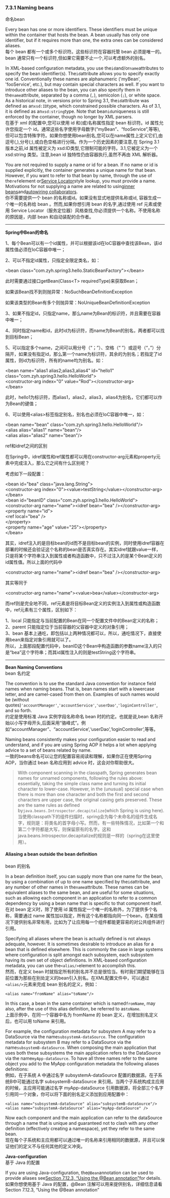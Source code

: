 ### 7.3.1 Naming beans

命名bean

Every bean has one or more identifiers. These identifiers must be unique within the container that hosts the bean. A bean usually has only one identifier, but if it requires more than one, the extra ones can be considered aliases.  
每个 bean 都有一个或多个标识符。这些标识符在容器托管 bean 必须是唯一的。bean 通常只有一个标识符,但如果它需要不止一个,可以考虑额外的别名。

In XML-based configuration metadata, you use the`id`and/or`name`attributes to specify the bean identifier\(s\). The`id`attribute allows you to specify exactly one id. Conventionally these names are alphanumeric \('myBean', 'fooService', etc.\), but may contain special characters as well. If you want to introduce other aliases to the bean, you can also specify them in the`name`attribute, separated by a comma \(`,`\), semicolon \(`;`\), or white space. As a historical note, in versions prior to Spring 3.1, the`id`attribute was defined as an`xsd:ID`type, which constrained possible characters. As of 3.1, it is defined as an`xsd:string`type. Note that bean`id`uniqueness is still enforced by the container, though no longer by XML parsers.  
在基于 xml 的配置中,您可以使用 id 和\(或\)名称属性指定 bean 标识符。id 属性允许您指定一个 id。通常这些名字使用字母数字\(“myBean”、“fooService”,等等\),但可以包含特殊字符。如果你想使用bean别名,您可以在name属性上定义它们,由逗号\(,\),分号\(;\),或白色空格进行分隔。作为一个历史因素的要注意,在 Spring 3.1 版本之前,id 属性被定义为 xsd:ID类型,它限制可能的字符。3.1,它被定义为一个 xsd:string 类型。注意,bean id 独特性仍由容器执行,虽然不再由 XML 解析器。

You are not required to supply a name or id for a bean. If no name or id is supplied explicitly, the container generates a unique name for that bean. However, if you want to refer to that bean by name, through the use of the`ref`element or[Service Locator](https://docs.spring.io/spring/docs/current/spring-framework-reference/htmlsingle/#beans-servicelocator)style lookup, you must provide a name. Motivations for not supplying a name are related to using[inner beans](https://docs.spring.io/spring/docs/current/spring-framework-reference/htmlsingle/#beans-inner-beans)and[autowiring collaborators](https://docs.spring.io/spring/docs/current/spring-framework-reference/htmlsingle/#beans-factory-autowire).  
你不需要提供一个 bean 的名称或id。如果没有显式地提供名称或id, 容器生成一个唯一的名称给 bean 。然而,如果你想引用 bean 的名字,通过使用 ref 元素或使用 Service Locator（服务定位器）风格查找,你必须提供一个名称。不使用名称的原因是，内部 bean 和自动装配的合作者。

---

**Spring中Bean的命名**

1、每个Bean可以有一个id属性，并可以根据该id在IoC容器中查找该Bean，该id属性值必须在IoC容器中唯一；

2、可以不指定id属性，只指定全限定类名，如：

&lt;bean class="com.zyh.spring3.hello.StaticBeanFactory"&gt;&lt;/bean&gt;

此时需要通过接口getBean\(Class&lt;T&gt; requiredType\)来获取Bean；

如果该Bean找不到则抛异常：NoSuchBeanDefinitionException

如果该类型的Bean有多个则抛异常：NoUniqueBeanDefinitionException

3、如果不指定id，只指定name，那么name为Bean的标识符，并且需要在容器中唯一；

4、同时指定name和id，此时id为标识符，而name为Bean的别名，两者都可以找到目标Bean；

5、可以指定多个name，之间可以用分号（“；”）、空格（“ ”）或逗号（“，”）分隔开，如果没有指定id，那么第一个name为标识符，其余的为别名；若指定了id属性，则id为标识符，所有的name均为别名。如：

&lt;bean name="alias1 alias2;alias3,alias4" id="hello1" class="com.zyh.spring3.hello.HelloWorld"&gt;  
&lt;constructor-arg index="0" value="Rod"&gt;&lt;/constructor-arg&gt;  
&lt;/bean&gt;

此时，hello1为标识符，而alias1，alias2，alias3，alias4为别名，它们都可以作为Bean的键值；

6、可以使用&lt;alias&gt;标签指定别名，别名也必须在IoC容器中唯一，如：

&lt;bean name="bean" class="com.zyh.spring3.hello.HelloWorld"/&gt;  
&lt;alias alias="alias1" name="bean"/&gt;  
&lt;alias alias="alias2" name="bean"/&gt;

ref和idref之间的区别

在Spring中，idref属性和ref属性都可以用在constructor-arg元素和property元素中完成注入，那么它之间有什么区别呢？

考虑如下一段配置：

&lt;bean id="bea" class="java.lang.String"&gt;  
&lt;constructor-arg index="0"&gt;&lt;value&gt;testString&lt;/value&gt;&lt;/constructor-arg&gt;  
&lt;/bean&gt;  
&lt;bean id="beanID" class="com.zyh.spring3.hello.HelloWorld"&gt;  
&lt;constructor-arg name="name"&gt;&lt;idref bean="bea" /&gt;&lt;/constructor-arg&gt;  
&lt;property name="id"&gt;  
&lt;ref local="bea" /&gt;  
&lt;/property&gt;  
&lt;property name="age" value="25"&gt;&lt;/property&gt;  
&lt;/bean&gt;

其实，idref注入的是目标bean的id而不是目标bean的实例，同时使用idref容器在部署的时候还会验证这个名称的bean是否真实存在。其实idref就跟value一样，只是将某个字符串注入到属性或者构造函数中，只不过注入的是某个Bean定义的id属性值。所以上面的代码中

&lt;constructor-arg name="name"&gt;&lt;idref bean="bea" /&gt;&lt;/constructor-arg&gt;

其实等同于

&lt;constructor-arg name="name"&gt;&lt;value&gt;bea&lt;/value&gt;&lt;/constructor-arg&gt;

而ref则是完全地不同，ref元素是将目标Bean定义的实例注入到属性或构造函数中，ref元素有三个属性，区别如下：

1、local 只能指定与当前配置的Bean在同一个配置文件中的Bean定义的名称；  
2、parent 只能指定位于当前容器的父容器中定义的对象引用；  
3、bean 基本上通吃，即包括以上两种情况都可以，所以，通吃情况下，直接使用bean来指定对象引用就可以了。  
所以，上面那段配置代码中，beanID这个Bean中构造函数的参数name注入的只是“bea”这个字符串；而其id属性注入的则是testString这个字符串。

---

**Bean Naming Conventions**  
bean 名约定

The convention is to use the standard Java convention for instance field names when naming beans. That is, bean names start with a lowercase letter, and are camel-cased from then on. Examples of such names would be \(without quotes\)`'accountManager'`,`'accountService'`,`'userDao'`,`'loginController'`, and so forth.  
约定是使用标准 Java 实例字段名称命名 bean 时的约定。也就是说,bean 名称开始以小写字母开头,后面采用“骆峰式”。例如“accountManager”、“accountService’,‘userDao’,‘loginController’,等等。

Naming beans consistently makes your configuration easier to read and understand, and if you are using Spring AOP it helps a lot when applying advice to a set of beans related by name.  
一致的beans命名可以让您的配置容易阅读和理解，如果你正在使用Spring AOP，当你通过 bean 名称应用到 advice 时，这会对你帮助很大。

> With component scanning in the classpath, Spring generates bean names for unnamed components, following the rules above: essentially, taking the simple class name and turning its initial character to lower-case. However, in the \(unusual\) special case when there is more than one character and both the first and second characters are upper case, the original casing gets preserved. These are the same rules as defined by`java.beans.Introspector.decapitalize`\(which Spring is using here\).
当使用classpath下的组件扫描时，spring会为每个未命名的组件生成名字，规则是：将类名的首字母小写。然而，有一些特殊情况，比如第一个和第二个字符都是大写，则保留原有的名字。这和java.beans.Introspector.decapitalize的规则是一样的（spring在这里使用）。

#### Aliasing a bean outside the bean definition

bean 的别名

In a bean definition itself, you can supply more than one name for the bean, by using a combination of up to one name specified by the`id`attribute, and any number of other names in the`name`attribute. These names can be equivalent aliases to the same bean, and are useful for some situations, such as allowing each component in an application to refer to a common dependency by using a bean name that is specific to that component itself.  
在对 bean 定义时，除了使用 id 属性指定一个唯一的名称外，为了提供多个名称，需要通过 name 属性加以指定，所有这个名称都指向同一个bean，在某些情况下提供别名非常有用，比如为了让应用每一个组件都能更容易的对公共组件进行引用。

Specifying all aliases where the bean is actually defined is not always adequate, however. It is sometimes desirable to introduce an alias for a bean that is defined elsewhere. This is commonly the case in large systems where configuration is split amongst each subsystem, each subsystem having its own set of object definitions. In XML-based configuration metadata, you can use the`<alias/>`element to accomplish this.  
然而，在定义 bean 时就指定所有的别名并不总是很恰当。有时我们期望能够在当前位置为那些在别处定义的bean引入别名。在XML配置文件中，可以通过`<alias/>`元素来完成 bean 别名的定义，例如：

```
<alias name="fromName" alias="toName"/>
```

In this case, a bean in the same container which is named`fromName`, may also, after the use of this alias definition, be referred to as`toName`.  
上面示例中，在同一个容器中名为 fromName 的 bean 定义，在增加别名定义后，也可以用 toName 来引用。

For example, the configuration metadata for subsystem A may refer to a DataSource via the name`subsystemA-dataSource`. The configuration metadata for subsystem B may refer to a DataSource via the name`subsystemB-dataSource`. When composing the main application that uses both these subsystems the main application refers to the DataSource via the name`myApp-dataSource`. To have all three names refer to the same object you add to the MyApp configuration metadata the following aliases definitions:  
例如，在子系统 A 中通过名字 subsystemA-dataSource 配置的数据源。在子系统B中可能通过名字 subsystemB-dataSource 来引用。当两个子系统构成主应用的时候，主应用可能通过名字 myApp-dataSource 引用数据源，将全部三个名字引用同一个对象，你可以将下面的别名定义添加到应用配置中：

```
<alias name="subsystemA-dataSource" alias="subsystemB-dataSource"/>
<alias name="subsystemA-dataSource" alias="myApp-dataSource" />
```

Now each component and the main application can refer to the dataSource through a name that is unique and guaranteed not to clash with any other definition \(effectively creating a namespace\), yet they refer to the same bean.  
现在每个子系统和主应用都可以通过唯一的名称来引用相同的数据源，并且可以保证他们的定义不与任何其他的定义冲突。

**Java-configuration**  
基于 Java 的配置

If you are using Java-configuration, the`@Bean`annotation can be used to provide aliases see[Section 7.12.3, “Using the @Bean annotation”](https://docs.spring.io/spring/docs/current/spring-framework-reference/htmlsingle/#beans-java-bean-annotation)for details.  
如果你想使用基于 Java 的配置，@Bean 注解可以用来提供别名，详细信息请看 Section 7.12.3, “Using the @Bean annotation”

